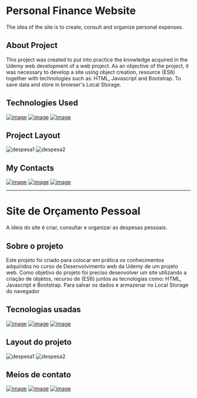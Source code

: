# Personal Finance Website

The idea of the site is to create, consult and organize personal expenses.

## About Project

This project was created to put into practice the knowledge acquired in the
Udemy web development of a web project. As an objective of the project, it was necessary to develop a
site using object creation, resource (ES6) together with technologies such as: HTML, Javascript and Bootstrap. To save data and store in browser's Local Storage.

## Technologies Used
[![image](https://img.shields.io/badge/HTML5-E34F26?style=for-the-badge&logo=html5&logoColor=white)](https://www.w3schools.com/html/default.asp)
[![image](https://img.shields.io/badge/JavaScript-F7DF1E?style=for-the-badge&logo=javascript&logoColor=black)](https://www.w3schools.com/js/default.asp)
[![image](https://img.shields.io/badge/Bootstrap-563D7C?style=for-the-badge&logo=bootstrap&logoColor=white)](https://getbootstrap.com/docs/5.2/getting-started/introduction/)

## Project Layout
![despesa1](https://user-images.githubusercontent.com/93053356/172617606-c6777ef9-d180-433f-a804-df9a010285e8.png)
![despesa2](https://user-images.githubusercontent.com/93053356/172617603-8b491506-5572-44d1-ab36-8d57fc6fbf38.png)

## My Contacts
[![image](https://img.shields.io/badge/LinkedIn-0077B5?style=for-the-badge&logo=linkedin&logoColor=white)](https://www.linkedin.com/in/jardeylson-jacinto-769769156)
[![image](https://img.shields.io/badge/Instagram-E4405F?style=for-the-badge&logo=instagram&logoColor=white)](https://www.instagram.com/jardeylsonjacinto/)
[![image](https://img.shields.io/badge/Gmail-D14836?style=for-the-badge&logo=gmail&logoColor=white)](jardeylsong.m@gmail.com)

----

# Site de Orçamento Pessoal

A ideia do site é criar, consultar e organizar as despesas pessoais.

## Sobre o projeto
Este projeto foi criado para colocar em prática os conhecimentos adquiridos no curso de 
Desenvolvimento web da Udemy de um projeto web. Como objetivo do projeto foi preciso desenvolver um 
site utilizando a criação de objetos, recurso de (ES6) juntos as tecnologias como: HTML, Javascript e Bootstrap. Para salvar os dados e armazenar no Local Storage do navegador

## Tecnologias usadas
[![image](https://img.shields.io/badge/HTML5-E34F26?style=for-the-badge&logo=html5&logoColor=white)](https://www.w3schools.com/html/default.asp)
[![image](https://img.shields.io/badge/JavaScript-F7DF1E?style=for-the-badge&logo=javascript&logoColor=black)](https://www.w3schools.com/js/default.asp)
[![image](https://img.shields.io/badge/Bootstrap-563D7C?style=for-the-badge&logo=bootstrap&logoColor=white)](https://getbootstrap.com/docs/5.2/getting-started/introduction/)

## Layout do projeto
![despesa1](https://user-images.githubusercontent.com/93053356/172617606-c6777ef9-d180-433f-a804-df9a010285e8.png)
![despesa2](https://user-images.githubusercontent.com/93053356/172617603-8b491506-5572-44d1-ab36-8d57fc6fbf38.png)

## Meios de contato 
[![image](https://img.shields.io/badge/LinkedIn-0077B5?style=for-the-badge&logo=linkedin&logoColor=white)](https://www.linkedin.com/in/jardeylson-jacinto-769769156)
[![image](https://img.shields.io/badge/Instagram-E4405F?style=for-the-badge&logo=instagram&logoColor=white)](https://www.instagram.com/jardeylsonjacinto/)
[![image](https://img.shields.io/badge/Gmail-D14836?style=for-the-badge&logo=gmail&logoColor=white)](jardeylsong.m@gmail.com)

